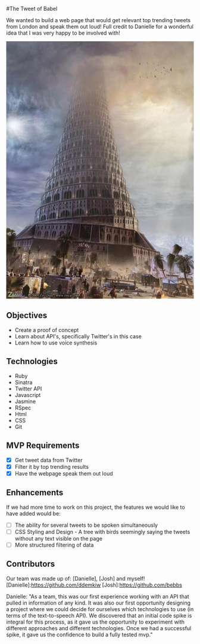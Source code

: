 #The Tweet of Babel

We wanted to build a web page that would get relevant top trending tweets from London and speak them out loud! Full credit to Danielle for a wonderful idea that I was very happy to be involved with!

![alt tag](https://github.com/ddemkiw/Twee/blob/master/babel.jpg)

Objectives
-----
* Create a proof of concept
* Learn about API's, specifically Twitter's in this case
* Learn how to use voice synthesis

Technologies
----------
* Ruby
* Sinatra
* Twitter API
* Javascript
* Jasmine
* RSpec
* Html
* CSS
* Git

MVP Requirements
---------------
- [x] Get tweet data from Twitter
- [x] Filter it by top trending results
- [x] Have the webpage speak them out loud

Enhancements
------------
If we had more time to work on this project, the features we would like to have added would be:
- [ ] The ability for several tweets to be spoken simultaneously
- [ ] CSS Styling and Design - A tree with birds seemingly saying the tweets without any text visible on the page
- [ ] More structured filtering of data

Contributors
----
Our team was made up of: [Danielle], [Josh] and myself!
[Danielle]:https://github.com/ddemkiw
[Josh]:https://github.com/bebbs

Danielle: "As a team, this was our first experience working with an API that pulled in information of any kind. It was also our first opportunity designing a project where we could decide for ourselves which technologies to use (in terms of the text-to-speech API). We discovered that an initial code spike is integral for this process, as it gave us the opportunity to experiment with different approaches and different technologies. Once we had a successful spike, it gave us the confidence to build a fully tested mvp."
